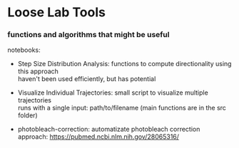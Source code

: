 # Loose Lab Tools

### functions and algorithms that might be useful

 notebooks:
 
 - Step Size Distribution Analysis: functions to compute directionality using this approach <br>
 haven't been used efficiently, but has potential
 
 - Visualize Individual Trajectories: small script to visualize multiple trajectories <br>
 runs with a single input: path/to/filename (main functions are in the src folder)
 
 - photobleach-correction: automatizate photobleach correction <br> 
 approach: https://pubmed.ncbi.nlm.nih.gov/28065316/ 
 
 
